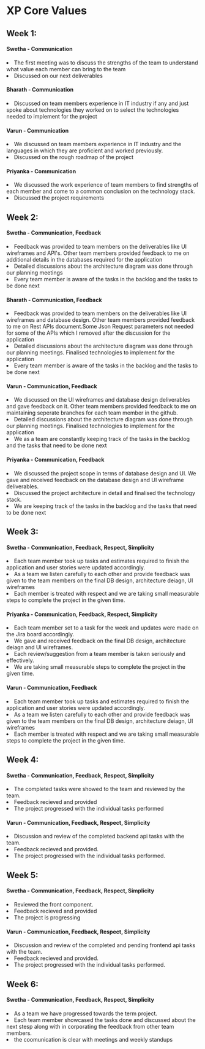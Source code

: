 # XP Core Values

## Week 1:

#### Swetha - Communication

<li> The first meeting was to discuss the strengths of the team to understand what value each member can bring to the team </li>
<li> Discussed on our next deliverables </li>

#### Bharath - Communication

<li>Discussed on team members experience in IT industry if any and just spoke about technologies they worked on to select the technologies needed to implement for the project</li>

#### Varun - Communication

<li>We discussed on team members experience in IT industry and the languages in which they are proficient and worked previously.</li>
<li>Discussed on the rough roadmap of the project</li>

#### Priyanka - Communication

<li>We discussed the work experience of team members to find strengths of each member and come to a common conclusion on the technology stack.</li>
<li>Discussed the project requirements</li>

## Week 2:

#### Swetha - Communication, Feedback

<li> Feedback was provided to team members on the deliverables like UI wireframes and API's. Other team members provided feedback to me on additional details in the databases required for the application </li>
<li> Detailed discussions about the architecture diagram was done through our planning meetings </li>
<li> Every team member is aware of the tasks in the backlog and the tasks to be done next </li>

#### Bharath - Communication, Feedback

<li> Feedback was provided to team members on the deliverables like UI wireframes and database design. Other team members provided feedback to me on Rest APIs document.Some Json Request parameters not needed for some of the APIs which I removed after the discussion for the application </li>
<li> Detailed discussions about the architecture diagram was done through our planning meetings. Finalised technologies to implement for the application </li>
<li> Every team member is aware of the tasks in the backlog and the tasks to be done next </li>

#### Varun - Communication, Feedback

<li> We discussed on the UI wireframes and database design deliverables and gave feedback on it. Other team members provided feedback to me on maintaining seperate branches for each team member in the github. </li>
<li> Detailed discussions about the architecture diagram was done through our planning meetings. Finalised technologies to implement for the application </li>
<li> We as a team are constantly keeping track of the tasks in the backlog and the tasks that need to be done next </li>

#### Priyanka - Communication, Feedback

<li> We discussed the project scope in terms of database design and UI. We gave and received feedback on the database design and UI wireframe deliverables. </li>
<li> Discussed the project architecture in detail and finalised the technology stack.</li>
<li> We are keeping track of the tasks in the backlog and the tasks that need to be done next </li>

## Week 3:

#### Swetha - Communication, Feedback, Respect, Simplicity

<li> Each team member took up tasks and estimates required to finish the application and user stories were updated accordingly. </li>
<li> As a team we listen carefully to each other and provide feedback was given to the team members on the final DB design, architecture deiagn, UI wireframes </li>
<li> Each member is treated with respect and we are taking small measurable steps to complete the project in the given time.</li>

#### Priyanka - Communication, Feedback, Respect, Simplicity

<li> Each team member set to a task for the week and updates were made on the Jira board accordingly. </li>
<li> We gave and received feedback on the final DB design, architecture deiagn and UI wireframes. </li>
<li> Each review/suggestion from a team member is taken seriously and effectively.</li>
<li> We are taking small measurable steps to complete the project in the given time.</li>

#### Varun - Communication, Feedback

<li> Each team member took up tasks and estimates required to finish the application and user stories were updated accordingly. </li>
<li> As a team we listen carefully to each other and provide feedback was given to the team members on the final DB design, architecture deiagn, UI wireframes </li>
<li> Each member is treated with respect and we are taking small measurable steps to complete the project in the given time. </li>

## Week 4:

#### Swetha - Communication, Feedback, Respect, Simplicity

<li> The completed tasks were showed to the team and reviewed by the team. </li>
<li> Feedback recieved and provided </li>
<li> The project progressed with the individual tasks performed  </li>

#### Varun - Communication, Feedback, Respect, Simplicity

<li> Discussion and review of the completed backend api tasks with the team.</li>
<li> Feedback recieved and provided.</li>
<li> The project progressed with the individual tasks performed.</li>

## Week 5:

#### Swetha - Communication, Feedback, Respect, Simplicity

<li> Reviewed the front component. </li>
<li> Feedback recieved and provided </li>
<li> The project is progressing </li>

#### Varun - Communication, Feedback, Respect, Simplicity

<li> Discussion and review of the completed and pending frontend api tasks with the team.</li>
<li> Feedback recieved and provided.</li>
<li> The project progressed with the individual tasks performed.</li>

## Week 6:

#### Swetha - Communication, Feedback, Respect, Simplicity

<li> As a team we have progressed towards the term project. </li>
<li> Each team member showcased the tasks done and discussed about the next stesp along with in corporating the feedback from other team members.  </li>
<li> the coomunication is clear with meetings and weekly standups  </li>
